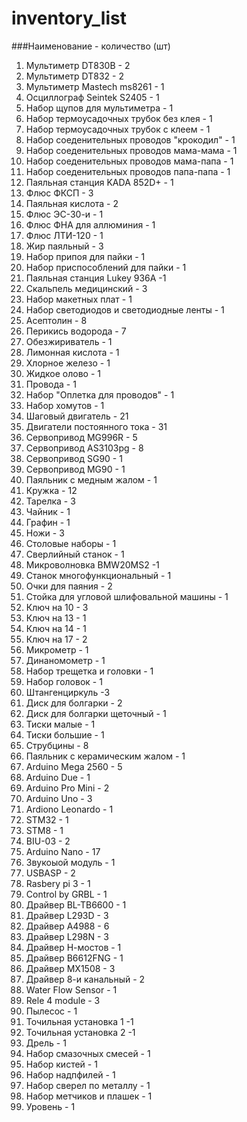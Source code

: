 # inventory_list
###Наименование - количество (шт)
1. Мультиметр DT830B - 2
2. Мультиметр DT832  - 2
3. Мультиметр Mastech ms8261 - 1
4. Осциллограф Seintek S2405 - 1
5. Набор щупов для мультиметра - 1
6. Набор термоусадочных трубок без клея - 1
7. Набор термоусадочных трубок с клеем  - 1
8. Набор соеденительных проводов "крокодил" - 1
9. Набор соеденительных проводов мама-мама - 1
10. Набор соеденительных проводов мама-папа - 1
11. Набор соеденительных проводов папа-папа - 1
12. Паяльная станция KADA 852D+ - 1
13. Флюс ФКСП - 3
14. Паяльная кислота - 2
15. Флюс ЭС-30-и - 1
16. Флюс ФНА для аллюминия - 1
17. Флюс ЛТИ-120 - 1
18. Жир паяльный - 3
19. Набор припоя для пайки - 1
20. Набор приспособлений для пайки - 1
21. Паяльная станция Lukey 936A -1
22. Скальпель медицинский - 3
23. Набор макетных плат - 1
24. Набор светодиодов и светодиодные ленты - 1
25. Асептолин - 8
26. Перикись водорода - 7
27. Обезжириватель - 1
28. Лимонная кислота - 1
29. Хлорное железо - 1
30. Жидкое олово - 1
31. Провода - 1
32. Набор "Оплетка для проводов" - 1
33. Набор хомутов - 1
35. Шаговый двигатель - 21
36. Двигатели постоянного тока - 31
37. Сервопривод MG996R - 5
38. Сервопривод AS3103pg - 8
39. Сервопривод SG90 - 1
40. Сервопривод MG90 - 1
41. Паяльник с медным жалом - 1
42. Кружка - 12
43. Тарелка - 3
44. Чайник - 1
45. Графин - 1
46. Ножи - 3
47. Столовые наборы - 1
48. Сверлийный станок - 1
49. Микроволновка BMW20MS2 -1
50. Станок многофункциональный - 1
51. Очки для паяния - 2
52. Стойка для угловой шлифовальной машины - 1
53. Ключ на 10 - 3
54. Ключ на 13 - 1
55. Ключ на 14 - 1
56. Ключ на 17 - 2
57. Микрометр - 1
58. Динаномометр - 1
59. Набор трещетка и головки - 1
60. Набор головок - 1
61. Штангенциркуль -3
62. Диск для болгарки - 2
63. Диск для болгарки щеточный - 1
64. Тиски малые - 1
65. Тиски большие - 1
66. Струбцины - 8
67. Паяльник с керамическим жалом - 1
68. Arduino Mega 2560 - 5
69. Arduino Due - 1
70. Arduino Pro Mini - 2
71. Arduino Uno - 3
72. Ardiono Leonardo - 1
73. STM32 - 1
74. STM8 - 1
75. BIU-03 - 2
76. Arduino Nano - 17
77. Звукоыой модуль - 1
78. USBASP - 2
79. Rasbery pi 3 - 1
80. Control by GRBL - 1
81. Драйвер BL-TB6600 - 1
82. Драйвер L293D - 3
83. Драйвер A4988 - 6
84. Драйвер L298N - 3
85. Драйвер Н-мостов - 1
86. Драйвер B6612FNG - 1
87. Драйвер MX1508 - 3
88. Драйвер 8-и канальный - 2
89. Water Flow Sensor - 1
90. Rele 4 module - 3
91. Пылесос - 1
92. Точильная установка 1 -1
93. Точильная установка 2 -1
94. Дрель - 1
95. Набор смазочных смесей - 1
96. Набор кистей - 1
97. Набор надпфилей - 1
98. Набор сверел по металлу - 1
99. Набор метчиков и плашек - 1
100. Уровень - 1
